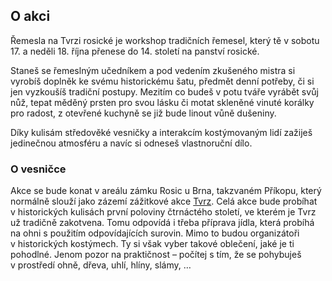 ## O akci
Řemesla na Tvrzi rosické je workshop tradičních řemesel, který tě v sobotu 17. a neděli 18. října přenese do 14.&nbsp;století na panství rosické.

Staneš se řemeslným učedníkem a pod vedením zkušeného mistra si vyrobíš doplněk ke svému historickému šatu, předmět denní potřeby,
či si jen vyzkoušíš tradiční postupy. Mezitím co budeš v potu tváře vyrábět svůj nůž, tepat měděný prsten pro svou lásku
či motat skleněné vinuté korálky pro radost, z otevřené kuchyně se již bude linout vůně dušeniny.

Díky kulisám středověké vesničky a interakcím kostýmovaným lidí zažiješ jedinečnou
atmosféru a navíc si odneseš vlastnoruční dílo.

### O vesničce
Akce se bude konat v&nbsp;areálu zámku Rosic u&nbsp;Brna, takzvaném Příkopu,
který normálně slouží jako zázemí zážitkové akce <a href="http://www.tvrz.net">Tvrz</a>.
Celá akce bude probíhat v&nbsp;historických kulisách první poloviny čtrnáctého století,
ve kterém je Tvrz už tradičně zakotvena. Tomu odpovídá i třeba příprava jídla,
která probíhá na ohni s&nbsp;použitím odpovídajících surovin. Mimo to budou organizátoři
v&nbsp;historických kostýmech. Ty si však vyber takové oblečení, jaké je ti pohodlné.
Jenom pozor na praktičnost &ndash; počítej s&nbsp;tím, že se pohybuješ v&nbsp;prostředí
ohně, dřeva, uhlí, hlíny, slámy, &hellip;
